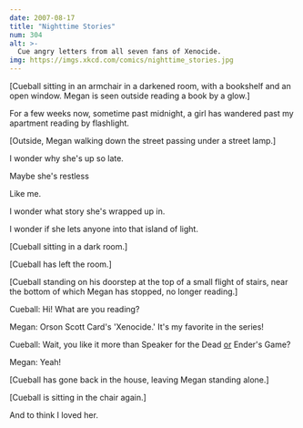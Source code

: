 ```yaml
---
date: 2007-08-17
title: "Nighttime Stories"
num: 304
alt: >-
  Cue angry letters from all seven fans of Xenocide.
img: https://imgs.xkcd.com/comics/nighttime_stories.jpg
---
```

[Cueball sitting in an armchair in a darkened room, with a bookshelf and an open window. Megan is seen outside reading a book by a glow.]

For a few weeks now, sometime past midnight, a girl has wandered past my apartment reading by flashlight.

[Outside, Megan walking down the street passing under a street lamp.]

I wonder why she's up so late.

Maybe she's restless

Like me.

I wonder what story she's wrapped up in.

I wonder if she lets anyone into that island of light.

[Cueball sitting in a dark room.]

[Cueball has left the room.]

[Cueball standing on his doorstep at the top of a small flight of stairs, near the bottom of which Megan has stopped, no longer reading.]

Cueball: Hi! What are you reading?

Megan: Orson Scott Card's 'Xenocide.' It's my favorite in the series!

Cueball: Wait, you like it more than Speaker for the Dead <u>or</u> Ender's Game?

Megan: Yeah!

[Cueball has gone back in the house, leaving Megan standing alone.]

[Cueball is sitting in the chair again.]

And to think I loved her.